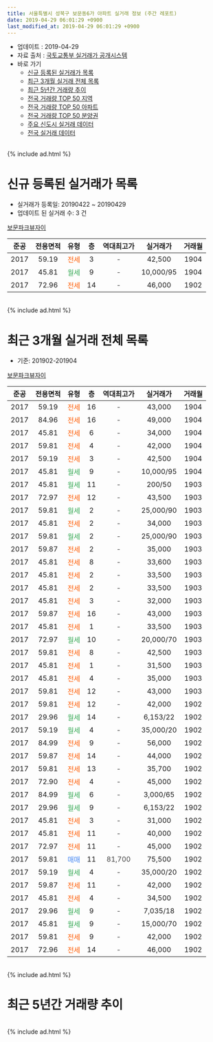 ```yaml
---
title: 서울특별시 성북구 보문동6가 아파트 실거래 정보 (주간 레포트)
date: 2019-04-29 06:01:29 +0900
last_modified_at: 2019-04-29 06:01:29 +0900
---
```


* 업데이트 : 2019-04-29
* 자료 출처 : [국토교통부 실거래가 공개시스템](http://rt.molit.go.kr)
* 바로 가기
    * [신규 등록된 실거래가 목록](#신규-등록된-실거래가-목록)
    * [최근 3개월 실거래 전체 목록](#최근-3개월-실거래-전체-목록)
    * [최근 5년간 거래량 추이](#최근-5년간-거래량-추이)
    * [전국 거래량 TOP 50 지역](https://inasie.github.io/apt-trade-info/최근-3개월-전국에서-가장-거래가-많이-발생한-지역)
    * [전국 거래량 TOP 50 아파트](https://inasie.github.io/apt-trade-info/최근-3개월-전국에서-가장-거래가-많이-발생한-아파트)
    * [전국 거래량 TOP 50 분양권](https://inasie.github.io/apt-trade-info/최근-3개월-전국에서-가장-거래가-많이-발생한-분양권)
    * [주요 신도시 실거래 데이터](https://inasie.github.io/apt-trade-info/주요-신도시)
    * [전국 실거래 데이터](https://inasie.github.io/apt-trade-info/전국)
<br>
{% include ad.html %}
<br>

# 신규 등록된 실거래가 목록
* 실거래가 등록일: 20190422 ~ 20190429
* 업데이트 된 실거래 수: 3 건


[보문파크뷰자이](https://search.naver.com/search.naver?query=%EC%84%9C%EC%9A%B8%ED%8A%B9%EB%B3%84%EC%8B%9C+%EC%84%B1%EB%B6%81%EA%B5%AC+%EB%B3%B4%EB%AC%B8%EB%8F%996%EA%B0%80+%EB%B3%B4%EB%AC%B8%ED%8C%8C%ED%81%AC%EB%B7%B0%EC%9E%90%EC%9D%B4)

|준공|전용면적|유형|층|역대최고가|실거래가|거래월|
|:---:|:---:|:---:|:---:|:---:|:---:|:---:|
|2017|59.19|<span style="color:#ff5a00">전세</span>|3|<span style="color:#444444">-</span>|42,500|1904|
|2017|45.81|<span style="color:#34a853">월세</span>|9|<span style="color:#444444">-</span>|10,000/95|1904|
|2017|72.96|<span style="color:#ff5a00">전세</span>|14|<span style="color:#444444">-</span>|46,000|1902|


<br>
{% include ad.html %}
<br>

# 최근 3개월 실거래 전체 목록
* 기준: 201902-201904


[보문파크뷰자이](https://search.naver.com/search.naver?query=%EC%84%9C%EC%9A%B8%ED%8A%B9%EB%B3%84%EC%8B%9C+%EC%84%B1%EB%B6%81%EA%B5%AC+%EB%B3%B4%EB%AC%B8%EB%8F%996%EA%B0%80+%EB%B3%B4%EB%AC%B8%ED%8C%8C%ED%81%AC%EB%B7%B0%EC%9E%90%EC%9D%B4)

|준공|전용면적|유형|층|역대최고가|실거래가|거래월|
|:---:|:---:|:---:|:---:|:---:|:---:|:---:|
|2017|59.19|<span style="color:#ff5a00">전세</span>|16|<span style="color:#444444">-</span>|43,000|1904|
|2017|84.96|<span style="color:#ff5a00">전세</span>|16|<span style="color:#444444">-</span>|49,000|1904|
|2017|45.81|<span style="color:#ff5a00">전세</span>|6|<span style="color:#444444">-</span>|34,000|1904|
|2017|59.81|<span style="color:#ff5a00">전세</span>|4|<span style="color:#444444">-</span>|42,000|1904|
|2017|59.19|<span style="color:#ff5a00">전세</span>|3|<span style="color:#444444">-</span>|42,500|1904|
|2017|45.81|<span style="color:#34a853">월세</span>|9|<span style="color:#444444">-</span>|10,000/95|1904|
|2017|45.81|<span style="color:#34a853">월세</span>|11|<span style="color:#444444">-</span>|200/50|1903|
|2017|72.97|<span style="color:#ff5a00">전세</span>|12|<span style="color:#444444">-</span>|43,500|1903|
|2017|59.81|<span style="color:#34a853">월세</span>|2|<span style="color:#444444">-</span>|25,000/90|1903|
|2017|45.81|<span style="color:#ff5a00">전세</span>|2|<span style="color:#444444">-</span>|34,000|1903|
|2017|59.81|<span style="color:#34a853">월세</span>|2|<span style="color:#444444">-</span>|25,000/90|1903|
|2017|59.87|<span style="color:#ff5a00">전세</span>|2|<span style="color:#444444">-</span>|35,000|1903|
|2017|45.81|<span style="color:#ff5a00">전세</span>|8|<span style="color:#444444">-</span>|33,600|1903|
|2017|45.81|<span style="color:#ff5a00">전세</span>|2|<span style="color:#444444">-</span>|33,500|1903|
|2017|45.81|<span style="color:#ff5a00">전세</span>|2|<span style="color:#444444">-</span>|33,500|1903|
|2017|45.81|<span style="color:#ff5a00">전세</span>|3|<span style="color:#444444">-</span>|32,000|1903|
|2017|59.87|<span style="color:#ff5a00">전세</span>|16|<span style="color:#444444">-</span>|43,000|1903|
|2017|45.81|<span style="color:#ff5a00">전세</span>|1|<span style="color:#444444">-</span>|33,500|1903|
|2017|72.97|<span style="color:#34a853">월세</span>|10|<span style="color:#444444">-</span>|20,000/70|1903|
|2017|59.81|<span style="color:#ff5a00">전세</span>|8|<span style="color:#444444">-</span>|42,500|1903|
|2017|45.81|<span style="color:#ff5a00">전세</span>|1|<span style="color:#444444">-</span>|31,500|1903|
|2017|45.81|<span style="color:#ff5a00">전세</span>|4|<span style="color:#444444">-</span>|35,000|1903|
|2017|59.81|<span style="color:#ff5a00">전세</span>|12|<span style="color:#444444">-</span>|43,000|1903|
|2017|59.81|<span style="color:#ff5a00">전세</span>|12|<span style="color:#444444">-</span>|42,000|1902|
|2017|29.96|<span style="color:#34a853">월세</span>|14|<span style="color:#444444">-</span>|6,153/22|1902|
|2017|59.19|<span style="color:#34a853">월세</span>|4|<span style="color:#444444">-</span>|35,000/20|1902|
|2017|84.99|<span style="color:#ff5a00">전세</span>|9|<span style="color:#444444">-</span>|56,000|1902|
|2017|59.87|<span style="color:#ff5a00">전세</span>|14|<span style="color:#444444">-</span>|44,000|1902|
|2017|59.81|<span style="color:#ff5a00">전세</span>|13|<span style="color:#444444">-</span>|35,700|1902|
|2017|72.90|<span style="color:#ff5a00">전세</span>|4|<span style="color:#444444">-</span>|45,000|1902|
|2017|84.99|<span style="color:#34a853">월세</span>|6|<span style="color:#444444">-</span>|3,000/65|1902|
|2017|29.96|<span style="color:#34a853">월세</span>|9|<span style="color:#444444">-</span>|6,153/22|1902|
|2017|45.81|<span style="color:#ff5a00">전세</span>|3|<span style="color:#444444">-</span>|31,000|1902|
|2017|45.81|<span style="color:#ff5a00">전세</span>|11|<span style="color:#444444">-</span>|40,000|1902|
|2017|72.97|<span style="color:#ff5a00">전세</span>|11|<span style="color:#444444">-</span>|45,000|1902|
|2017|59.81|<span style="color:#4285f3">매매</span>|11|<span style="color:#444444">81,700</span>|75,500|1902|
|2017|59.19|<span style="color:#34a853">월세</span>|4|<span style="color:#444444">-</span>|35,000/20|1902|
|2017|59.87|<span style="color:#ff5a00">전세</span>|11|<span style="color:#444444">-</span>|42,000|1902|
|2017|45.81|<span style="color:#ff5a00">전세</span>|4|<span style="color:#444444">-</span>|34,500|1902|
|2017|29.96|<span style="color:#34a853">월세</span>|9|<span style="color:#444444">-</span>|7,035/18|1902|
|2017|45.81|<span style="color:#34a853">월세</span>|9|<span style="color:#444444">-</span>|15,000/70|1902|
|2017|59.81|<span style="color:#ff5a00">전세</span>|9|<span style="color:#444444">-</span>|42,000|1902|
|2017|72.96|<span style="color:#ff5a00">전세</span>|14|<span style="color:#444444">-</span>|46,000|1902|


<br>
{% include ad.html %}
<br>

# 최근 5년간 거래량 추이


<div style="width:100%;">
    <canvas id="deal_progress" height="200"></canvas>
</div>

<script>
new Chart(document.getElementById("deal_progress"), {
    type: 'line',
    data: {
        labels: ['201404','201405','201406','201407','201408','201409','201410','201411','201412','201501','201502','201503','201504','201505','201506','201507','201508','201509','201510','201511','201512','201601','201602','201603','201604','201605','201606','201607','201608','201609','201610','201611','201612','201701','201702','201703','201704','201705','201706','201707','201708','201709','201710','201711','201712','201801','201802','201803','201804','201805','201806','201807','201808','201809','201810','201811','201812','201901','201902','201903','201904'],
        datasets: [{
            label: '매매',
            pointRadius: 1,
            data: [3, 1, 0, 0, 2, 1, 1, 3, 0, 0, 5, 4, 2, 7, 1, 1, 2, 0, 1, 1, 1, 2, 0, 3, 0, 3, 1, 4, 3, 0, 3, 1, 0, 2, 4, 1, 2, 19, 3, 0, 1, 3, 0, 0, 3, 8, 4, 9, 3, 3, 3, 1, 15, 4, 0, 0, 1, 1, 1, 0, 0],
            borderColor: "rgba(255, 201, 14, 1)",
            backgroundColor: "rgba(255, 201, 14, 0.5)",
            fill: false,
            lineTension: 0
        },{
            label: '전월세',
            pointRadius: 1,
            data: [0, 1, 0, 1, 1, 1, 0, 2, 0, 0, 1, 5, 0, 1, 0, 0, 1, 1, 1, 0, 0, 0, 1, 0, 0, 0, 0, 0, 0, 0, 1, 0, 0, 3, 20, 14, 5, 4, 1, 1, 3, 2, 3, 4, 5, 8, 7, 6, 3, 3, 2, 6, 6, 3, 3, 8, 14, 31, 19, 17, 6],
            borderColor: "rgba(0, 141, 185, 1)",
            backgroundColor: "rgba(0, 141, 185, 0.5)",
            fill: false,
            lineTension: 0
        }
        ]
    },
    options: {
        responsive: true,
        title: {
            display: false
        },
        tooltips: {
            mode: 'index',
            intersect: false
        },
        hover: {
            mode: 'nearest',
            intersect: true
        },
        scales: {
            xAxes: [{
                display: true,
                scaleLabel: {
                    display: true,
                    labelString: '년/월'
                }
            }],
            yAxes: [{
                display: true,
                ticks: {
                    suggestedMin: 0,
                },
                scaleLabel: {
                    display: true,
                    labelString: '실거래 수'
                }
            }]
        }
    }
});

</script>


<br>
{% include ad.html %}
<br>

